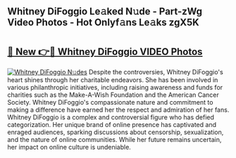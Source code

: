 ## Whitney DiFoggio Le𝚊ked N𝚞de - Part-zWg Video Photos - Hot Onlyf𝚊ns Le𝚊ks zgX5K

# <h2><a href="http://ab81575.deff.icu/?id=Whitney+DiFoggio">🔗 New 👉🔴 Whitney DiFoggio VIDEO Photos</a></h2>

[![Whitney DiFoggio N𝚞des](https://i.imgur.com/rIISA9y.gif)](http://ab81575.deff.icu/?id=Whitney+DiFoggio)
Despite the controversies, Whitney DiFoggio's heart shines through her charitable endeavors. She has been involved in various philanthropic initiatives, including raising awareness and funds for charities such as the Make-A-Wish Foundation and the American Cancer Society. Whitney DiFoggio's compassionate nature and commitment to making a difference have earned her the respect and admiration of her fans. Whitney DiFoggio is a complex and controversial figure who has defied categorization. Her unique brand of online presence has captivated and enraged audiences, sparking discussions about censorship, sexualization, and the nature of online communities. While her future remains uncertain, her impact on online culture is undeniable.
